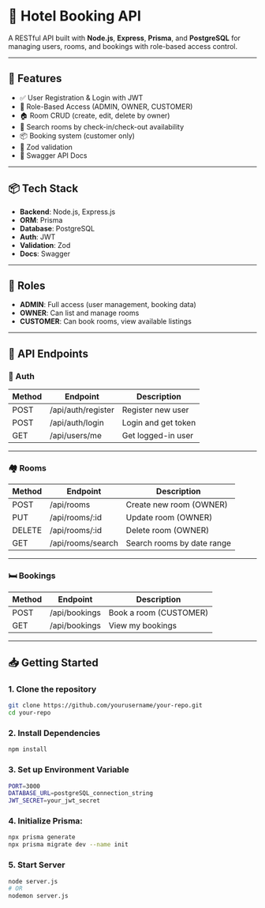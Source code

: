 # 🏨 Hotel Booking API

A RESTful API built with **Node.js**, **Express**, **Prisma**, and **PostgreSQL** for managing users, rooms, and bookings with role-based access control.

---

## 🚀 Features

- ✅ User Registration & Login with JWT
- 🔐 Role-Based Access (ADMIN, OWNER, CUSTOMER)
- 🏠 Room CRUD (create, edit, delete by owner)
- 🔎 Search rooms by check-in/check-out availability
- 📦 Booking system (customer only)
- 📘 Zod validation
- 📄 Swagger API Docs

---

## 📦 Tech Stack

- **Backend**: Node.js, Express.js
- **ORM**: Prisma
- **Database**: PostgreSQL
- **Auth**: JWT
- **Validation**: Zod
- **Docs**: Swagger

---

## 🔑 Roles

- **ADMIN**: Full access (user management, booking data)
- **OWNER**: Can list and manage rooms
- **CUSTOMER**: Can book rooms, view available listings

---

## 📂 API Endpoints

### 🔐 Auth

| Method | Endpoint         | Description          |
|--------|------------------|----------------------|
| POST   | /api/auth/register | Register new user   |
| POST   | /api/auth/login    | Login and get token |
| GET    | /api/users/me      | Get logged-in user  |

---

### 🏘️ Rooms

| Method | Endpoint               | Description                 |
|--------|------------------------|-----------------------------|
| POST   | /api/rooms             | Create new room (OWNER)     |
| PUT    | /api/rooms/:id         | Update room (OWNER)         |
| DELETE | /api/rooms/:id         | Delete room (OWNER)         |
| GET    | /api/rooms/search      | Search rooms by date range  |

---

### 🛏️ Bookings

| Method | Endpoint         | Description               |
|--------|------------------|---------------------------|
| POST   | /api/bookings    | Book a room (CUSTOMER)    |
| GET    | /api/bookings    | View my bookings          |

---

## 📥 Getting Started

### 1. Clone the repository

```bash
git clone https://github.com/yourusername/your-repo.git
cd your-repo
```

### 2. Install Dependencies
```bash 
npm install 
```

### 3. Set up Environment Variable
```bash 
PORT=3000
DATABASE_URL=postgreSQL_connection_string
JWT_SECRET=your_jwt_secret

```
### 4. Initialize Prisma:
```bash
npx prisma generate
npx prisma migrate dev --name init
```
### 5. Start Server
```bash 
node server.js
# OR
nodemon server.js

```